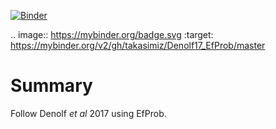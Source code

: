 [![Binder](https://mybinder.org/badge.svg)](https://mybinder.org/v2/gh/takasimiz/Denolf17_EfProb/master)

.. image:: https://mybinder.org/badge.svg :target: https://mybinder.org/v2/gh/takasimiz/Denolf17_EfProb/master

# Summary
Follow Denolf _et al_ 2017 using EfProb.
